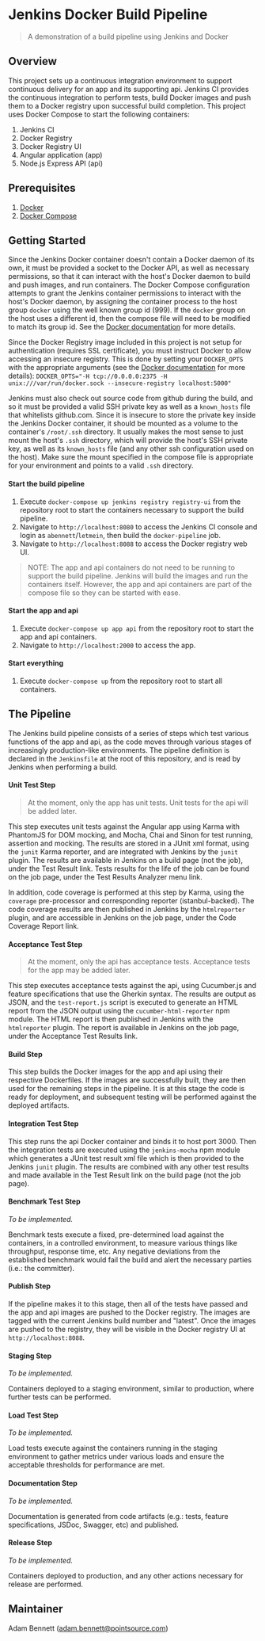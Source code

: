 # Jenkins Docker Build Pipeline
> A demonstration of a build pipeline using Jenkins and Docker

## Overview
This project sets up a continuous integration environment to support continuous delivery for an app and its supporting api. Jenkins CI provides the continuous integration to perform tests, build Docker images and push them to a Docker registry upon successful build completion. This project uses Docker Compose to start the following containers:
1. Jenkins CI
1. Docker Registry
1. Docker Registry UI
1. Angular application (app)
1. Node.js Express API (api)

## Prerequisites
1. [Docker](https://docs.docker.com/engine/installation/)
1. [Docker Compose](https://docs.docker.com/compose/install/)

## Getting Started
Since the Jenkins Docker container doesn't contain a Docker daemon of its own, it must be provided a socket to the Docker API, as well as necessary permissions, so that it can interact with the host's Docker daemon to build and push images, and run containers. The Docker Compose configuration attempts to grant the Jenkins container permissions to interact with the host's Docker daemon, by assigning the container process to the host group `docker` using the well known group id (999). If the `docker` group on the host uses a different id, then the compose file will need to be modified to match its group id. See the [Docker documentation](https://docs.docker.com/engine/reference/run/#additional-groups) for more details.

Since the Docker Registry image included in this project is not setup for authentication (requires SSL certificate), you must instruct Docker to allow accessing an insecure registry. This is done by setting your `DOCKER_OPTS` with the appropriate arguments (see the [Docker documentation](https://docs.docker.com/engine/admin/#configuring-docker) for more details):
`DOCKER_OPTS="-H tcp://0.0.0.0:2375 -H unix:///var/run/docker.sock --insecure-registry localhost:5000"`

Jenkins must also check out source code from github during the build, and so it must be provided a valid SSH private key as well as a `known_hosts` file that whitelists github.com. Since it is insecure to store the private key inside the Jenkins Docker container, it should be mounted as a volume to the container's `/root/.ssh` directory. It usually makes the most sense to just mount the host's `.ssh` directory, which will provide the host's SSH private key, as well as its `known_hosts` file (and any other ssh configuration used on the host). Make sure the mount specified in the compose file is appropriate for your environment and points to a valid `.ssh` directory.

#### Start the build pipeline
1. Execute `docker-compose up jenkins registry registry-ui` from the repository root to start the containers necessary to support the build pipeline.
1. Navigate to `http://localhost:8080` to access the Jenkins CI console and login as `abennett`/`letmein`, then build the `docker-pipeline` job.
1. Navigate to `http://localhost:8088` to access the Docker registry web UI.
> NOTE: The app and api containers do not need to be running to support the build pipeline. Jenkins will build the images and run the containers itself. However, the app and api containers are part of the compose file so they can be started with ease.

#### Start the app and api
1. Execute `docker-compose up app api` from the repository root to start the app and api containers.
1. Navigate to `http://localhost:2000` to access the app.

#### Start everything
1. Execute `docker-compose up` from the repository root to start all containers.

## The Pipeline
The Jenkins build pipeline consists of a series of steps which test various functions of the app and api, as the code moves through various stages of increasingly production-like environments. The pipeline definition is declared in the `Jenkinsfile` at the root of this repository, and is read by Jenkins when performing a build.

#### Unit Test Step
> At the moment, only the app has unit tests. Unit tests for the api will be added later.

This step executes unit tests against the Angular app using Karma with PhantomJS for DOM mocking, and Mocha, Chai and Sinon for test running, assertion and mocking. The results are stored in a JUnit xml format, using the `junit` Karma reporter, and are integrated with Jenkins by the `junit` plugin. The results are available in Jenkins on a build page (not the job), under the Test Result link. Tests results for the life of the job can be found on the job page, under the Test Results Analyzer menu link.

In addition, code coverage is performed at this step by Karma, using the `coverage` pre-processor and corresponding reporter (istanbul-backed). The code coverage results are then published in Jenkins by the `htmlreporter` plugin, and are accessible in Jenkins on the job page, under the Code Coverage Report link.

#### Acceptance Test Step
> At the moment, only the api has acceptance tests. Acceptance tests for the app may be added later.

This step executes acceptance tests against the api, using Cucumber.js and feature specifications that use the Gherkin syntax. The results are output as JSON, and the `test-report.js` script is executed to generate an HTML report from the JSON output using the `cucumber-html-reporter` npm module. The HTML report is then published in Jenkins with the `htmlreporter` plugin. The report is available in Jenkins on the job page, under the Acceptance Test Results link.

#### Build Step
This step builds the Docker images for the app and api using their respective Dockerfiles. If the images are successfully built, they are then used for the remaining steps in the pipeline. It is at this stage the code is ready for deployment, and subsequent testing will be performed against the deployed artifacts.

#### Integration Test Step
This step runs the api Docker container and binds it to host port 3000. Then the integration tests are executed using the `jenkins-mocha` npm module which generates a JUnit test result xml file which is then provided to the Jenkins `junit` plugin. The results are combined with any other test results and made available in the Test Result link on the build page (not the job page).

#### Benchmark Test Step
*To be implemented.*

Benchmark tests execute a fixed, pre-determined load against the containers, in a controlled environment, to measure various things like throughput, response time, etc. Any negative deviations from the established benchmark would fail the build and alert the necessary parties (i.e.: the committer).

#### Publish Step
If the pipeline makes it to this stage, then all of the tests have passed and the app and api images are pushed to the Docker registry. The images are tagged with the current Jenkins build number and "latest". Once the images are pushed to the registry, they will be visible in the Docker registry UI at `http://localhost:8088`.

#### Staging Step
*To be implemented.*

Containers deployed to a staging environment, similar to production, where further tests can be performed.

#### Load Test Step
*To be implemented.*

Load tests execute against the containers running in the staging environment to gather metrics under various loads and ensure the acceptable thresholds for performance are met.

#### Documentation Step
*To be implemented.*

Documentation is generated from code artifacts (e.g.: tests, feature specifications, JSDoc, Swagger, etc) and published.

#### Release Step
*To be implemented.*

Containers deployed to production, and any other actions necessary for release are performed.

## Maintainer
Adam Bennett (adam.bennett@pointsource.com)
